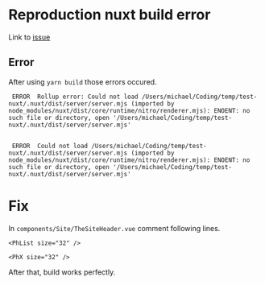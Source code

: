# Reproduction nuxt build error

Link to [issue](https://github.com/nuxt/framework/issues/5899)

## Error

After using `yarn build` those errors occured.

```
 ERROR  Rollup error: Could not load /Users/michael/Coding/temp/test-nuxt/.nuxt/dist/server/server.mjs (imported by node_modules/nuxt/dist/core/runtime/nitro/renderer.mjs): ENOENT: no such file or directory, open '/Users/michael/Coding/temp/test-nuxt/.nuxt/dist/server/server.mjs'


 ERROR  Could not load /Users/michael/Coding/temp/test-nuxt/.nuxt/dist/server/server.mjs (imported by node_modules/nuxt/dist/core/runtime/nitro/renderer.mjs): ENOENT: no such file or directory, open '/Users/michael/Coding/temp/test-nuxt/.nuxt/dist/server/server.mjs'
```

# Fix

In `components/Site/TheSiteHeader.vue` comment following lines.
```
<PhList size="32" />
```
```
<PhX size="32" />
```

After that, build works perfectly.